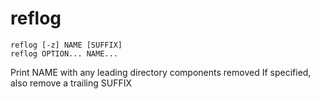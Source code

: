 # reflog

```
reflog [-z] NAME [SUFFIX]
reflog OPTION... NAME...
```

Print NAME with any leading directory components removed
If specified, also remove a trailing SUFFIX
